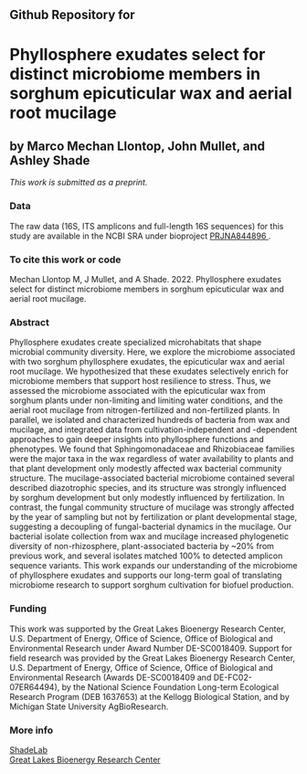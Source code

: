 ## Github Repository for 
# Phyllosphere exudates select for distinct microbiome members in sorghum epicuticular wax and aerial root mucilage
## by Marco Mechan Llontop, John Mullet, and Ashley Shade


<i>This work is submitted as a preprint.</i>


### Data
The raw data (16S, ITS amplicons and full-length 16S sequences) for this study are available in the NCBI SRA under bioproject [PRJNA844896 ](https://www.ncbi.nlm.nih.gov/sra/?term=PRJNA844896).


### To cite this work or code
Mechan Llontop M, J Mullet, and A Shade.  2022. Phyllosphere exudates select for distinct microbiome members in sorghum epicuticular wax and aerial root mucilage.  


### Abstract
Phyllosphere exudates create specialized microhabitats that shape microbial community diversity. Here, we explore the microbiome associated with two sorghum phyllosphere exudates, the epicuticular wax and aerial root mucilage. We hypothesized that these exudates selectively enrich for microbiome members that support host resilience to stress. Thus, we assessed the microbiome associated with the epicuticular wax from sorghum plants under non-limiting and limiting water conditions, and the aerial root mucilage from nitrogen-fertilized and non-fertilized plants. In parallel, we isolated and characterized hundreds of bacteria from wax and mucilage, and integrated data from cultivation-independent and -dependent approaches to gain deeper insights into phyllosphere functions and phenotypes. We found that Sphingomonadaceae and Rhizobiaceae families were the major taxa in the wax regardless of water availability to plants and that plant development only modestly affected wax bacterial community structure. The mucilage-associated bacterial microbiome contained several described diazotrophic species, and its structure was strongly influenced by sorghum development but only modestly influenced by fertilization. In contrast, the fungal community structure of mucilage was strongly affected by the year of sampling but not by fertilization or plant developmental stage, suggesting a decoupling of fungal-bacterial dynamics in the mucilage. Our bacterial isolate collection from wax and mucilage increased phylogenetic diversity of non-rhizosphere, plant-associated bacteria by ~20% from previous work, and several isolates matched 100% to detected amplicon sequence variants. This work expands our understanding of the microbiome of phyllosphere exudates and supports our long-term goal of translating microbiome research to support sorghum cultivation for biofuel production.


### Funding
This work was supported by the Great Lakes Bioenergy Research Center, U.S. Department of Energy, Office of Science, Office of Biological and Environmental Research under Award Number DE-SC0018409. Support for field research was provided by the Great Lakes Bioenergy Research Center, U.S. Department of Energy, Office of Science, Office of Biological and Environmental Research (Awards DE-SC0018409 and DE-FC02-07ER64494), by the National Science Foundation Long-term Ecological Research Program (DEB 1637653) at the Kellogg Biological Station, and by Michigan State University AgBioResearch.

### More info
[ShadeLab](http://ashley17061.wixsite.com/shadelab/home)  
[Great Lakes Bioenergy Research Center](www.glbrc.org)

